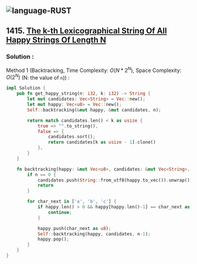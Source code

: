 ![language-RUST](https://img.shields.io/badge/RUST-8d4004?style=for-the-badge&logo=RUST)
---

## 1415. [The k-th Lexicographical String Of All Happy Strings Of Length N](https://leetcode.com/problems/the-k-th-lexicographical-string-of-all-happy-strings-of-length-n)

### Solution :

Method 1 (Backtracking, Time Complexity: $O(N*2^N)$, Space Complexity: $O(2^N)$ (N: the value of `n`)) :
```rust
impl Solution {
    pub fn get_happy_string(n: i32, k: i32) -> String {
        let mut candidates: Vec<String> = Vec::new();
        let mut happy: Vec<u8> = Vec::new();
        Self::backtracking(&mut happy, &mut candidates, n);

        return match candidates.len() < k as usize {
            true => "".to_string(),
            false => {
                candidates.sort();
                return candidates[k as usize - 1].clone()
            },
        }
    }

    fn backtracking(happy: &mut Vec<u8>, candidates: &mut Vec<String>, n: i32) {
        if n == 0 {
            candidates.push(String::from_utf8(happy.to_vec()).unwrap());
            return
        }

        for char_next in ['a', 'b', 'c'] {
            if happy.len() > 0 && happy[happy.len()-1] == char_next as u8 {
                continue;
            }

            happy.push(char_next as u8);
            Self::backtracking(happy, candidates, n-1);
            happy.pop();
        }
    }
}
```
